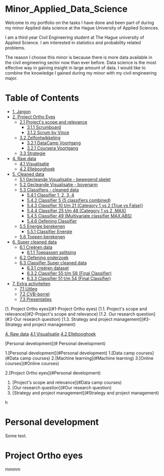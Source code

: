 # Minor_Applied_Data_Science
Welcome to my portfolio on the tasks I have done and been part of during my minor Applied data science at the Hague University of Applied Sciences. 

I am a third year Civil Engineering student at The Hague university of Applied Science. I am interested in statistics and probability related problems. 

The reason I choose this minor is because there is more data available in the civil engineering sector now than ever before. Data science is the most effective way in gaining insight in large amount of data. I would like to combine the knowledge I gained during my minor with my civil engineering major.  

# Table of Contents

- [1. Jargon](#1-jargon)
- [2. Project Ortho Eyes](#3-Project-Ortho-Eyes)
  - [2.1 Project's scope and relevance](#31-Project's-scope-and-relevance)
     - [3.1.1 Scrumboard](#311-scrumboard)
     - [3.1.2 Scrum by Vince](#312-scrum-by-vince)
  - [3.2 Zelfontwikkeling](#32-zelfontwikkeling)
     - [3.2.1 DataCamp Voortgang](#321-datacamp-voortgang)
     - [3.2.1 Coursera Voortgang](#321-coursera-voortgang)
  - [3.3 Strategie](#33-strategie)
- [4. Raw data](#4-raw-data)
  - [4.1 Visualisatie](#41-visualisatie)
  - [4.2 Ellebooghoek](#42-ellebooghoek)
- [5. Cleaned data](#5-cleaned-data)
  - [5.1 Gecleande Visualisatie - bewegend skelet](#51-gecleande-visualisatie---bewegend-skelet)
  - [5.2 Gecleande Visualisatie - bovenarm](#52-gecleande-visualisatie---bovenarm)
  - [5.3 Classifiers - cleaned data](#53-classifiers---cleaned-data)
     - [5.4.1 Classifier 1, 2, 3, 4](#541-classifier-1-2-3-4)
     - [5.4.2 Classifier 5 (5 classifiers combined)](#542-classifier-5-5-classifiers-combined)
     - [5.4.3 Classifier 10 t/m 21 (Category 1 vs 2 (True vs False))](#543-classifier-10-tm-21-category-1-vs-2-true-vs-false)
     - [5.4.4 Classifier 25 t/m 48 (Category 1 vs 2 .MAX)](#544-classifier-25-tm-48-category-1-vs-2-max)
     - [5.4.5 Classifier 49 (Multivariate classifier MAX.ABS)](#545-classifier-49-multivariate-classifier-maxabs)
     - [5.4.6 Oefening Classifier](#546-oefening-classifier)
  - [5.5 Energie berekenen](#55-energie-berekenen)
     - [5.5.1 Classifier Energie](#551-classifier-energie)
  - [5.6 Toppen berekenen](#56-toppen-berekenen)
- [6. Super cleaned data](#6-super-cleaned-data)
  - [6.1 Creëren data](#61-creëren-data)
     - [6.1.1 Toepassen splitsing](#611-toepassen-splitsing)
  - [6.2 Oefening onderzoek](#62-oefening-onderzoek)
  - [6.3 Classifier Super cleaned data](#63-classifier-super-cleaned-data)
     - [6.3.1 creëren dataset](#631-creëren-dataset)
     - [6.3.2 Classifier 55 t/m 58 (Final Classifier)](#632-classifier-55-tm-58-final-classifier)
     - [6.3.3 Classifier 51 t/m 54 (Final Classifier)](#633-classifier-51-tm-54-final-classifier)
- [7. Extra activiteiten](#7-Extra-activiteiten)
  - [7.1 Uitleg](#71-Uitleg)
  - [7.2 CVB-borrel](#72-CVB-borrel)
  - [7.3 Presentaties](#73-Presentaties)



[1. Project Ortho eyes](#1-Project Ortho eyes)
  [1.1. Project's scope and relevance](#2-Project's scope and relevance)
  [1.2. Our research question](#3-Our research question)
  [1.3. Strategy and project management](#3-Strategy and project management)

[4. Raw data](#4-raw-data)
  [4.1 Visualisatie](#41-visualisatie)
  [4.2 Ellebooghoek](#42-ellebooghoek)

[Personal development](# Personal development)

1.[Personal development](#Personal development)
  1.[Data camp courses](#Data camp courses)
  2.[Machine learning](#Machine learning)
  3.[Online courses](#Online courses)

2.[Project Ortho eyes](#Personal development)
  1. [Project's scope and relevance](#Data camp courses)
  2. [Our research question](#Our research question)
  3. [Strategy and project management](#Strategy and project management)

h
# Personal development
Some text.
# Project Ortho eyes
mmmm

